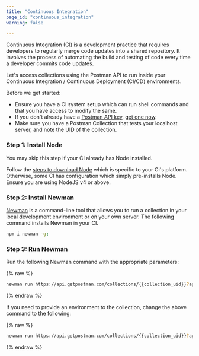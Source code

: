 ```yaml
---
title: "Continuous Integration"
page_id: "continuous_integration"
warning: false

---
```


Continuous Integration (CI) is a development practice that requires developers to regularly merge code updates into a shared repository. It involves the process of automating the build and testing of code every time a developer commits code updates.

Let's access collections using the Postman API to run inside your Continuous Integration / Continuous Deployment (CI/CD) environments.

Before we get started:

*   Ensure you have a CI system setup which can run shell commands and that you have access to modify the same.
*   If you don't already have a [Postman API key](https://docs.api.getpostman.com/#authentication), [get one now]({{site.pm.gs}}/dashboard/integrations).
*   Make sure you have a Postman Collection that tests your localhost server, and note the UID of the collection.

### Step 1: Install Node

You may skip this step if your CI already has Node installed.

Follow the [steps to download Node](https://nodejs.org/en/download/package-manager/) which is specific to your CI's platform. Otherwise, some CI has configuration which simply pre-installs Node. Ensure you are using NodeJS v4 or above.

### Step 2: Install Newman

[Newman](/docs/postman/collection_runs/command_line_integration_with_newman) is a command-line tool that allows you to run a collection in your local development environment or on your own server. The following command installs Newman in your CI.

```bash
npm i newman -g;
```

### Step 3: Run Newman

Run the following Newman command with the appropriate parameters:

{% raw %}
```bash
newman run https://api.getpostman.com/collections/{{collection_uid}}?apikey={{postman-api-key-here}}
```
{% endraw %}


If you need to provide an environment to the collection, change the above command to the following:

{% raw %}
```bash
newman run https://api.getpostman.com/collections/{{collection_uid}}?apikey={{postman-api-key-here}} --environment https://api.getpostman.com/environments/{{environment_uid}}?apikey={{postman-api-key-here}}
```
{% endraw %}
